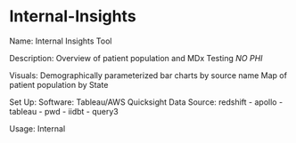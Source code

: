 # Internal-Insights


Name: Internal Insights Tool

Description: Overview of patient population and MDx Testing *NO PHI*

Visuals: Demographically parameterized bar charts by source name
          Map of patient population by State 

Set Up:
  Software: Tableau/AWS Quicksight
  Data Source: redshift - apollo - tableau - pwd -  iidbt - query3

Usage: Internal


 
